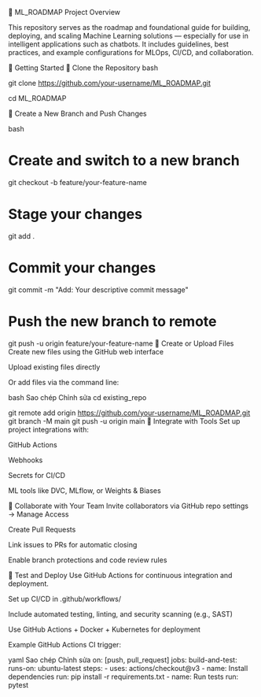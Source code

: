 🧠 ML_ROADMAP
Project Overview

This repository serves as the roadmap and foundational guide for building, deploying, and scaling Machine Learning solutions — especially for use in intelligent applications such as chatbots. It includes guidelines, best practices, and example configurations for MLOps, CI/CD, and collaboration.

🚀 Getting Started
🔄 Clone the Repository
bash

git clone https://github.com/your-username/ML_ROADMAP.git

cd ML_ROADMAP

🌿 Create a New Branch and Push Changes

bash

# Create and switch to a new branch
git checkout -b feature/your-feature-name

# Stage your changes
git add .

# Commit your changes
git commit -m "Add: Your descriptive commit message"

# Push the new branch to remote
git push -u origin feature/your-feature-name
📁 Create or Upload Files
Create new files using the GitHub web interface

Upload existing files directly

Or add files via the command line:

bash
Sao chép
Chỉnh sửa
cd existing_repo

git remote add origin https://github.com/your-username/ML_ROADMAP.git
git branch -M main
git push -u origin main
🔧 Integrate with Tools
Set up project integrations with:

GitHub Actions

Webhooks

Secrets for CI/CD

ML tools like DVC, MLflow, or Weights & Biases

🤝 Collaborate with Your Team
Invite collaborators via GitHub repo settings → Manage Access

Create Pull Requests

Link issues to PRs for automatic closing

Enable branch protections and code review rules

🧪 Test and Deploy
Use GitHub Actions for continuous integration and deployment.

Set up CI/CD in .github/workflows/

Include automated testing, linting, and security scanning (e.g., SAST)

Use GitHub Actions + Docker + Kubernetes for deployment

Example GitHub Actions CI trigger:

yaml
Sao chép
Chỉnh sửa
on: [push, pull_request]
jobs:
  build-and-test:
    runs-on: ubuntu-latest
    steps:
      - uses: actions/checkout@v3
      - name: Install dependencies
        run: pip install -r requirements.txt
      - name: Run tests
        run: pytest
